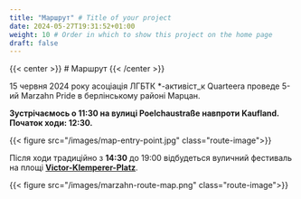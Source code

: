 ```yaml
---
title: "Маршрут" # Title of your project
date: 2024-05-27T19:31:52+01:00
weight: 10 # Order in which to show this project on the home page
draft: false
---
```


{{< center >}} # Маршрут {{< /center >}}

15 червня 2024 року асоціація ЛГБТК *-активіст_к Quarteera проведе 5-ий Marzahn Pride в берлінському районі Марцан.

**Зустрічаємось о 11:30 на вулиці Poelchaustraße навпроти Kaufland. Початок ходи: 12:30.**

{{< figure src="/images/map-entry-point.jpg" class="route-image">}}

Після ходи традиційно з **14:30** до 19:00 відбудеться вуличний фестиваль на площі **[Victor-Klemperer-Platz](https://maps.app.goo.gl/12PfkDRWKR8yqouCA)**.


{{< figure src="/images/marzahn-route-map.png" class="route-image">}}